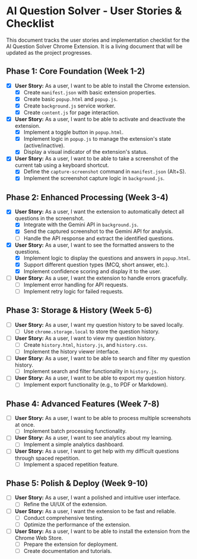 # AI Question Solver - User Stories & Checklist

This document tracks the user stories and implementation checklist for the AI Question Solver Chrome Extension. It is a living document that will be updated as the project progresses.

## Phase 1: Core Foundation (Week 1-2)

*   [x] **User Story:** As a user, I want to be able to install the Chrome extension.
    *   [x] Create `manifest.json` with basic extension properties.
    *   [x] Create basic `popup.html` and `popup.js`.
    *   [x] Create `background.js` service worker.
    *   [x] Create `content.js` for page interaction.
*   [x] **User Story:** As a user, I want to be able to activate and deactivate the extension.
    *   [x] Implement a toggle button in `popup.html`.
    *   [x] Implement logic in `popup.js` to manage the extension's state (active/inactive).
    *   [x] Display a visual indicator of the extension's status.
*   [x] **User Story:** As a user, I want to be able to take a screenshot of the current tab using a keyboard shortcut.
    *   [x] Define the `capture-screenshot` command in `manifest.json` (Alt+S).
    *   [x] Implement the screenshot capture logic in `background.js`.

## Phase 2: Enhanced Processing (Week 3-4)

*   [x] **User Story:** As a user, I want the extension to automatically detect all questions in the screenshot.
    *   [x] Integrate with the Gemini API in `background.js`.
    *   [x] Send the captured screenshot to the Gemini API for analysis.
    *   [ ] Handle the API response and extract the identified questions.
*   [x] **User Story:** As a user, I want to see the formatted answers to the questions.
    *   [x] Implement logic to display the questions and answers in `popup.html`.
    *   [x] Support different question types (MCQ, short answer, etc.).
    *   [x] Implement confidence scoring and display it to the user.
*   [ ] **User Story:** As a user, I want the extension to handle errors gracefully.
    *   [ ] Implement error handling for API requests.
    *   [ ] Implement retry logic for failed requests.

## Phase 3: Storage & History (Week 5-6)

*   [ ] **User Story:** As a user, I want my question history to be saved locally.
    *   [ ] Use `chrome.storage.local` to store the question history.
*   [ ] **User Story:** As a user, I want to view my question history.
    *   [ ] Create `history.html`, `history.js`, and `history.css`.
    *   [ ] Implement the history viewer interface.
*   [ ] **User Story:** As a user, I want to be able to search and filter my question history.
    *   [ ] Implement search and filter functionality in `history.js`.
*   [ ] **User Story:** As a user, I want to be able to export my question history.
    *   [ ] Implement export functionality (e.g., to PDF or Markdown).

## Phase 4: Advanced Features (Week 7-8)

*   [ ] **User Story:** As a user, I want to be able to process multiple screenshots at once.
    *   [ ] Implement batch processing functionality.
*   [ ] **User Story:** As a user, I want to see analytics about my learning.
    *   [ ] Implement a simple analytics dashboard.
*   [ ] **User Story:** As a user, I want to get help with my difficult questions through spaced repetition.
    *   [ ] Implement a spaced repetition feature.

## Phase 5: Polish & Deploy (Week 9-10)

*   [ ] **User Story:** As a user, I want a polished and intuitive user interface.
    *   [ ] Refine the UI/UX of the extension.
*   [ ] **User Story:** As a user, I want the extension to be fast and reliable.
    *   [ ] Conduct comprehensive testing.
    *   [ ] Optimize the performance of the extension.
*   [ ] **User Story:** As a user, I want to be able to install the extension from the Chrome Web Store.
    *   [ ] Prepare the extension for deployment.
    *   [ ] Create documentation and tutorials.
